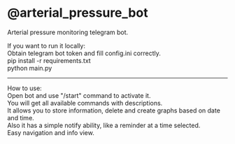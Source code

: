 # @arterial_pressure_bot
Arterial pressure monitoring telegram bot.

If you want to run it locally:\
Obtain telegram bot token and fill config.ini correctly.\
pip install -r requirements.txt\
python main.py

---
How to use:\
Open bot and use "/start" command to activate it.\
You will get all available commands with descriptions.\
It allows you to store information, delete and create graphs based on date and time.\
Also it has a simple notify ability, like a reminder at a time selected.\
Easy navigation and info view.
